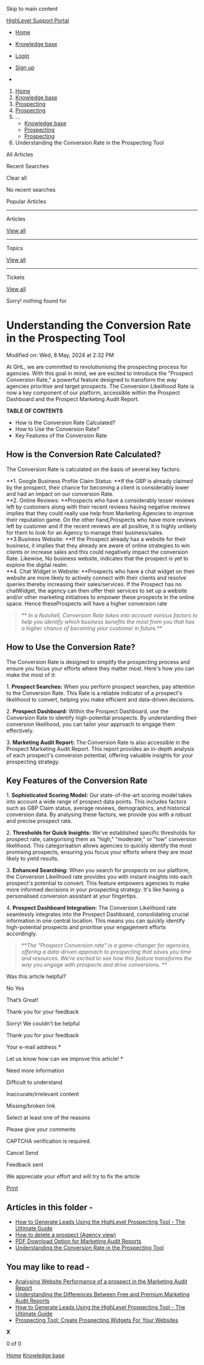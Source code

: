 Skip to main content

[ HighLevel Support Portal ](https://help.gohighlevel.com)

  * [ Home ](/support/home)
  * [ Knowledge base ](/support/solutions)

  * [Login](/support/login)
  * [Sign up](/support/signup)
  * 

  1. [Home](/support/home)
  2. [Knowledge base](/support/solutions)
  3. [Prospecting](/support/solutions/48000456113)
  4. [Prospecting](/support/solutions/folders/48000690261)
  5. ... 
     * [Knowledge base](/support/solutions)
     * [Prospecting](/support/solutions/48000456113)
     * [Prospecting](/support/solutions/folders/48000690261)
  6. Understanding the Conversion Rate in the Prospecting Tool

All  Articles 

Recent Searches

Clear all

No recent searches

Popular Articles

* * *

Articles

[View all](/support/search/solutions)

* * *

Topics

[View all](/support/search/topics)

* * *

Tickets

[View all](/support/search/tickets)

Sorry! nothing found for   

# Understanding the Conversion Rate in the Prospecting Tool

Modified on: Wed, 8 May, 2024 at 2:32 PM

At GHL, we are committed to revolutionising the prospecting process for agencies. With this goal in mind, we are excited to introduce the "Prospect Conversion Rate," a powerful feature designed to transform the way agencies prioritise and target prospects. The Conversion Likelihood Rate is now a key component of our platform, accessible within the Prospect Dashboard and the Prospect Marketing Audit Report.  

**TABLE OF CONTENTS**

  * How is the Conversion Rate Calculated?
  * How to Use the Conversion Rate?
  * Key Features of the Conversion Rate  

## **How is the Conversion Rate Calculated?**

The Conversion Rate is calculated on the basis of several key factors:  
  
**1\. Google Business Profile Claim Status:  **If the GBP is already claimed by the prospect, their chance for becoming a client is considerably lower and had an impact on our conversion Rate.  
**2\. Online Reviews:  **Prospects who have a considerably lesser reviews left by customers along with their recent reviews having negative reviews implies that they could really use help from Marketing Agencies to improve their reputation game. On the other hand,Prospects who have more reviews left by customer and if the recent reviews are all positive, it is highly unlikely for them to look for an Agency to manage their business/sales.  
**3.Business Website:  **If the Prospect already has a website for their business, it implies that they already are aware of online strategies to win clients or increase sales and this could negatively impact the conversion Rate. Likewise, No business website, indicates that the prospect is yet to explore the digital realm.  
**4\. Chat Widget in Website:  **Prospects who have a chat widget on their website are more likely to actively connect with their clients and resolve queries thereby increasing their sales/services. If the Prospect has no chatWidget, the agency can then offer their services to set up a website and/or other marketing initiatives to empower these prospects in the online space. Hence theseProspects will have a higher conversion rate  

> ** _In a Nutshell, Conversion Rate takes into account various factors to help you identify which business benefits the most from you that has a higher chance of becoming your customer in future._**

## **How to Use the Conversion Rate?**

The Conversion Rate is designed to simplify the prospecting process and ensure you focus your efforts where they matter most. Here's how you can make the most of it:  

1\. **Prospect Searches:** When you perform prospect searches, pay attention to the Conversion Rate. This Rate is a reliable indicator of a prospect's likelihood to convert, helping you make efficient and data-driven decisions.  

2\. **Prospect Dashboard:** Within the Prospect Dashboard, use the Conversion Rate to identify high-potential prospects. By understanding their conversion likelihood, you can tailor your approach to engage them effectively.  

3\. **Marketing Audit Report:** The Conversion Rate is also accessible in the Prospect Marketing Audit Report. This report provides an in-depth analysis of each prospect's conversion potential, offering valuable insights for your prospecting strategy.

##   

## Key Features of the Conversion Rate  

1\. **Sophisticated Scoring Model:** Our state-of-the-art scoring model takes into account a wide range of prospect data points. This includes factors such as GBP Claim status, average reviews, demographics, and historical conversion data. By analysing these factors, we provide you with a robust and precise prospect rate.  

2\. **Thresholds for Quick Insights:** We've established specific thresholds for prospect rate, categorising them as "high," "moderate," or "low" conversion likelihood. This categorisation allows agencies to quickly identify the most promising prospects, ensuring you focus your efforts where they are most likely to yield results.  

3\. **Enhanced Searching:** When you search for prospects on our platform, the Conversion Likelihood rate provides you with instant insights into each prospect's potential to convert. This feature empowers agencies to make more informed decisions in your prospecting strategy. It's like having a personalised conversion assistant at your fingertips.  

4\. **Prospect Dashboard Integration:** The Conversion Likelihood rate seamlessly integrates into the Prospect Dashboard, consolidating crucial information in one central location. This means you can quickly identify high-potential prospects and prioritise your engagement efforts accordingly.

> **_The "Prospect Conversion rate" is a game-changer for agencies, offering a data-driven approach to prospecting that saves you time and resources. We're excited to see how this feature transforms the way you engage with prospects and drive conversions._  **

Was this article helpful?

No  Yes 

That’s Great!

Thank you for your feedback

Sorry! We couldn't be helpful

Thank you for your feedback

Your e-mail address *

Let us know how can we improve this article! *

Need more information 

Difficult to understand 

Inaccurate/irrelevant content 

Missing/broken link 

Select at least one of the reasons 

Please give your comments 

CAPTCHA verification is required. 

Cancel  Send 

Feedback sent

We appreciate your effort and will try to fix the article

[Print](javascript:print\(\))

## Articles in this folder -

  * [How to Generate Leads Using the HighLevel Prospecting Tool - The Ultimate Guide](/support/solutions/articles/48001231875-how-to-generate-leads-using-the-highlevel-prospecting-tool-the-ultimate-guide)
  * [How to delete a prospect (Agency view)](/support/solutions/articles/155000000584-how-to-delete-a-prospect-agency-view-)
  * [PDF Download Option for Marketing Audit Reports](/support/solutions/articles/155000001065-pdf-download-option-for-marketing-audit-reports)
  * [Understanding the Conversion Rate in the Prospecting Tool](/support/solutions/articles/155000001355-understanding-the-conversion-rate-in-the-prospecting-tool)

## You may like to read -

  * [Analysing Website Performance of a prospect in the Marketing Audit Report](/support/solutions/articles/155000002054-analysing-website-performance-of-a-prospect-in-the-marketing-audit-report)
  * [Understanding the Differences Between Free and Premium Marketing Audit Reports](/support/solutions/articles/155000002405-understanding-the-differences-between-free-and-premium-marketing-audit-reports)
  * [How to Generate Leads Using the HighLevel Prospecting Tool - The Ultimate Guide](/support/solutions/articles/48001231875-how-to-generate-leads-using-the-highlevel-prospecting-tool-the-ultimate-guide)
  * [Prospecting Tool: Create Prospecting Widgets For Your Websites](/support/solutions/articles/155000002737-prospecting-tool-create-prospecting-widgets-for-your-websites)

**X**

0 of 0 []()

[Home](/support/home) [Knowledge base](/support/solutions)
